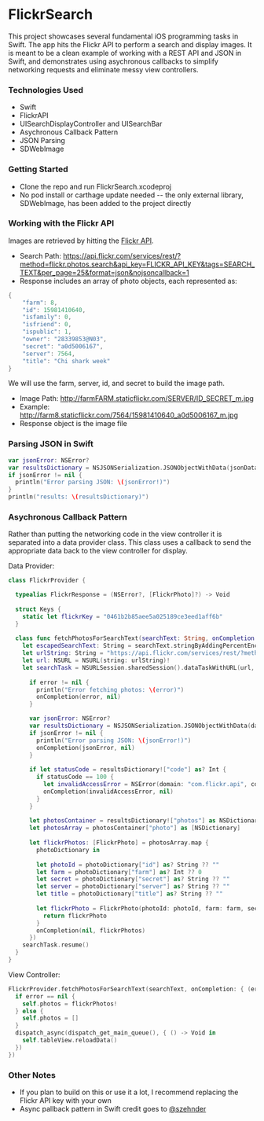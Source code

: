 FlickrSearch
============

This project showcases several fundamental iOS programming tasks in Swift. The app hits the Flickr API to perform a search and display images. It is meant to be a clean example of working with a REST API and JSON in Swift, and demonstrates using asychronous callbacks to simplify networking requests and eliminate messy view controllers.

### Technologies Used

- Swift
- FlickrAPI
- UISearchDisplayController and UISearchBar
- Asychronous Callback Pattern
- JSON Parsing
- SDWebImage

### Getting Started

- Clone the repo and run FlickrSearch.xcodeproj
- No pod install or carthage update needed -- the only external library, SDWebImage, has been added to the project directly

### Working with the Flickr API

Images are retrieved by hitting the [Flickr API](https://www.flickr.com/services/api/flickr.photos.search.html). 
- Search Path: https://api.flickr.com/services/rest/?method=flickr.photos.search&api_key=FLICKR_API_KEY&tags=SEARCH_TEXT&per_page=25&format=json&nojsoncallback=1
- Response includes an array of photo objects, each represented as: 
``` swift
{
    "farm": 8,
    "id": 15981410640,
    "isfamily": 0,
    "isfriend": 0,
    "ispublic": 1,
    "owner": "28339853@N03",
    "secret": "a0d5006167",
    "server": 7564,
    "title": "Chi shark week"
}
```

We will use the farm, server, id, and secret to build the image path.
- Image Path: http://farmFARM.staticflickr.com/SERVER/ID_SECRET_m.jpg
- Example: http://farm8.staticflickr.com/7564/15981410640_a0d5006167_m.jpg
- Response object is the image file

### Parsing JSON in Swift

``` swift
var jsonError: NSError?
var resultsDictionary = NSJSONSerialization.JSONObjectWithData(jsonData, options: NSJSONReadingOptions.MutableContainers, error: &jsonError) as? NSDictionary
if jsonError != nil {
  println("Error parsing JSON: \(jsonError!)")
}
println("results: \(resultsDictionary)")
```

### Asychronous Callback Pattern

Rather than putting the networking code in the view controller it is separated into a data provider class. This class uses a callback to send the appropriate data back to the view controller for display.

Data Provider:
``` swift
class FlickrProvider {

  typealias FlickrResponse = (NSError?, [FlickrPhoto]?) -> Void
    
  struct Keys {
    static let flickrKey = "0461b2b85aee5a025189ce3eed1aff6b"
  }
    
  class func fetchPhotosForSearchText(searchText: String, onCompletion: FlickrResponse) -> Void {
    let escapedSearchText: String = searchText.stringByAddingPercentEncodingWithAllowedCharacters(.URLHostAllowedCharacterSet())!
    let urlString: String = "https://api.flickr.com/services/rest/?method=flickr.photos.search&api_key=\(Keys.flickrKey)&tags=\(escapedSearchText)&per_page=25&format=json&nojsoncallback=1"
    let url: NSURL = NSURL(string: urlString)!
    let searchTask = NSURLSession.sharedSession().dataTaskWithURL(url, completionHandler: {data, response, error -> Void in
      
      if error != nil {
        println("Error fetching photos: \(error)")
        onCompletion(error, nil)
      }

      var jsonError: NSError?
      var resultsDictionary = NSJSONSerialization.JSONObjectWithData(data, options: NSJSONReadingOptions.MutableContainers, error: &jsonError) as? NSDictionary
      if jsonError != nil {
        println("Error parsing JSON: \(jsonError!)")
        onCompletion(jsonError, nil)
      }
      
      if let statusCode = resultsDictionary!["code"] as? Int {
        if statusCode == 100 {
          let invalidAccessError = NSError(domain: "com.flickr.api", code: statusCode, userInfo: nil)
          onCompletion(invalidAccessError, nil)
        }
      }
      
      let photosContainer = resultsDictionary!["photos"] as NSDictionary
      let photosArray = photosContainer["photo"] as [NSDictionary]
      
      let flickrPhotos: [FlickrPhoto] = photosArray.map {
        photoDictionary in
      
        let photoId = photoDictionary["id"] as? String ?? ""
        let farm = photoDictionary["farm"] as? Int ?? 0
        let secret = photoDictionary["secret"] as? String ?? ""
        let server = photoDictionary["server"] as? String ?? ""
        let title = photoDictionary["title"] as? String ?? ""
      
        let flickrPhoto = FlickrPhoto(photoId: photoId, farm: farm, secret: secret, server: server, title: title)
          return flickrPhoto
        }
        onCompletion(nil, flickrPhotos)
      })
    searchTask.resume()
  }
}
```

View Controller:
``` swift
FlickrProvider.fetchPhotosForSearchText(searchText, onCompletion: { (error: NSError?, flickrPhotos: [FlickrPhoto]?) -> Void in
  if error == nil {
    self.photos = flickrPhotos!
  } else {
    self.photos = []
  }
  dispatch_async(dispatch_get_main_queue(), { () -> Void in
    self.tableView.reloadData()
  })
})
```

### Other Notes

- If you plan to build on this or use it a lot, I recommend replacing the Flickr API key with your own
- Async pallback pattern in Swift credit goes to [@szehnder](https://gist.github.com/szehnder/84b0bd6f45a7f3f99306)



